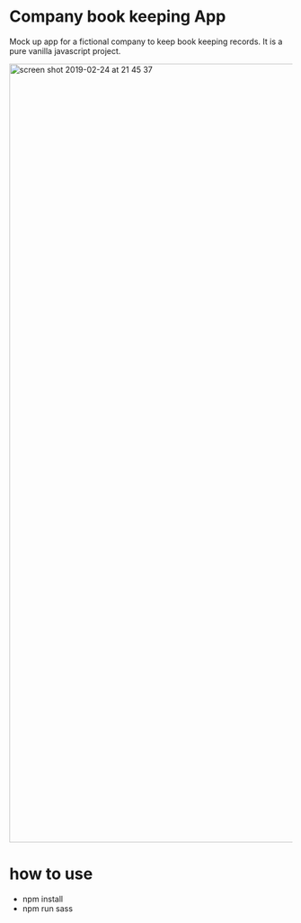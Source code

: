 # Company book keeping App

Mock up app for a fictional company to keep book keeping records.
It is a pure vanilla javascript project.

<img width="1385" alt="screen shot 2019-02-24 at 21 45 37" src="https://user-images.githubusercontent.com/46348451/53304983-571f0500-3884-11e9-992f-74996d509cae.png">



# how to use
- npm install
- npm run sass
